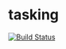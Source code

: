 # tasking

[![Build Status](https://travis-ci.org/hebelala/tasking.svg?branch=master)](https://travis-ci.org/hebelala/tasking)
